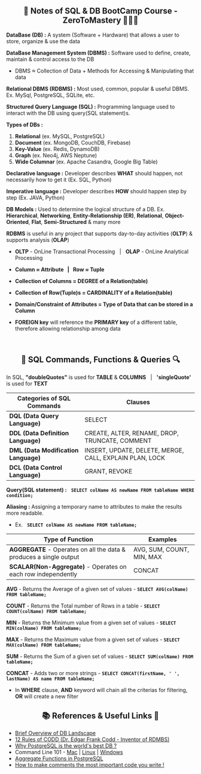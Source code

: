 <h2 align="center">📝 Notes of SQL & DB BootCamp Course - ZeroToMastery 🧑🏻‍💻</h2>

**DataBase (DB) :** A system (Software + Hardware) that allows a user to store, organize & use the data

**DataBase Management System (DBMS) :** Software used to define, create, maintain & control access to the DB
* DBMS ≈ Collection of Data + Methods for Accessing & Manipulating that data

**Relational DBMS (RDBMS) :** Most used, common, popular & useful DBMS. Ex. MySql, PostgreSQL, SQLite, etc.

**Structured Query Language (SQL) :** Programming language used to interact with the DB using query(SQL statement)s.

**Types of DBs :**
1. **Relational** (ex. MySQL, PostgreSQL)
2. **Document** (ex. MongoDB, CouchDB, Firebase)
3. **Key-Value** (ex. Redis, DynamoDB)
4. **Graph** (ex. Neo4j, AWS Neptune)
5. **Wide Columnar** (ex. Apache Casandra, Google Big Table)

**Declarative language :** Developer describes **WHAT** should happen, not necessarily how to get it (Ex. SQL, Python)

**Imperative language :** Developer describes **HOW** should happen step by step (Ex. JAVA, Python)

**DB Models :** Used to determine the logical structure of a DB. Ex. **Hierarchical**, **Networking**, **Entity-Relationship (ER)**, **Relational**, **Object-Oriented**, **Flat**, **Semi-Structured** & many more

**RDBMS** is useful in any project that supports day-to-day activities (**OLTP**) & supports analysis (**OLAP**)

* **OLTP** - OnLine Transactional Processing  &nbsp; | &nbsp; **OLAP** - OnLine Analytical Processing

* **Column ≈ Attribute &nbsp; | &nbsp; Row ≈ Tuple**

* **Collection of Columns = DEGREE of a Relation(table)**

* **Collection of Row(Tuple)s = CARDINALITY of a Relation(table)**

* **Domain/Constraint of Attributes = Type of Data that can be stored in a Column**

* **FOREIGN key** will reference the **PRIMARY key** of a different table, therefore allowing relationship among data
<br>

<h2 align="center"> 🔎 SQL Commands, Functions & Queries 🔍</h2>

In SQL, **"doubleQuotes"** is used for **TABLE** & **COLUMNS** &nbsp; | &nbsp; **'singleQuote'** is used for **TEXT**

|    **Categories of SQL Commands**    |                           **Clauses**                         |
|--------------------------------------|---------------------------------------------------------------|
| **DQL (Data Query Language)**        | SELECT                                                        |
| **DDL (Data Definition Language)**   | CREATE, ALTER, RENAME, DROP, TRUNCATE, COMMENT                |
| **DML (Data Modification Language)** | INSERT, UPDATE, DELETE, MERGE, CALL, EXPLAIN PLAN, LOCK       |
| **DCL (Data Control Language)**      | GRANT, REVOKE                                                 |


**Query(SQL statement) :** &nbsp; **`SELECT colName AS newName FROM tableName WHERE condition;`**

**Aliasing :** Assigning a temporary name to attributes to make the results more readable.
* Ex. &nbsp; **`SELECT colName AS newName FROM tableName;`**

|                         **Type of Function**                        |       **Examples**        |
|---------------------------------------------------------------------|---------------------------|
| **AGGREGATE** - Operates on all the data & produces a single output | AVG, SUM, COUNT, MIN, MAX |
| **SCALAR(Non-Aggregate)** - Operates on each row independently      | CONCAT                    |


**AVG** - Returns the Average of a given set of values - **`SELECT AVG(colName) FROM tableName;`**

**COUNT** - Returns the Total number of Rows in a table - **`SELECT COUNT(colName) FROM tableName;`**

**MIN** - Returns the Minimum value from a given set of values - **`SELECT MIN(colName) FROM tableName;`**

**MAX** - Returns the Maximum value from a given set of values - **`SELECT MAX(colName) FROM tableName;`**

**SUM** - Returns the Sum of a given set of values - **`SELECT SUM(colName) FROM tableName;`**
<br>

**CONCAT** - Adds two or more strings - **`SELECT CONCAT(firstName, ' ', lastName) AS name FROM tableName;`**

* In **WHERE** clause, **AND** keyword will chain all the criterias for filtering, **OR** will create a new filter

<h2 align="center"> 📚 References & Useful Links 🔗</h2>

* [Brief Overview of DB Landscape](https://www.ibm.com/cloud/blog/brief-overview-database-landscape)
* [12 Rules of CODD (Dr. Edgar Frank Codd - Inventor of RDMBS) ](https://www.w3resource.com/sql/sql-basic/codd-12-rule-relation.php)
* [Why PostgreSQL is the world's best DB ?](https://www.2ndquadrant.com/en/blog/postgresql-is-the-worlds-best-database/#:~:text=PostgreSQL%20just%20does%20it.,response%20times%20can%20be%20managed.)
* Command Line 101 - [Mac](https://medium.com/@aechagen/mac-terminal-101-13a3e8e75d4c) | [Linux](https://jgefroh.medium.com/a-beginners-guide-to-linux-command-line-56a8004e2471) | [Windows](http://ifoundthemeaningoflife.com/learntocode/cmd101win)
* [Aggregate Functions in PostgreSQL](https://www.postgresql.org/docs/current/functions-aggregate.html)
* [How to make comments the most important code you write !](https://www.red-gate.com/simple-talk/databases/oracle-databases/how-to-make-comments-the-most-important-code-you-write/)